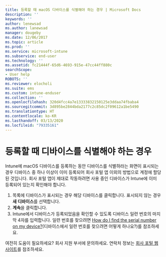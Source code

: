 ```yaml
---
title: 등록할 때 macOS 디바이스를 식별해야 하는 경우 | Microsoft Docs
description: ''
keywords: ''
author: lenewsad
ms.author: lanewsad
manager: dougeby
ms.date: 12/06/2017
ms.topic: article
ms.prod: ''
ms.service: microsoft-intune
ms.subservice: end-user
ms.technology: ''
ms.assetid: fc21444f-65d6-4693-915e-47cc44ff880c
searchScope:
- User help
ROBOTS: ''
ms.reviewer: elocholi
ms.suite: ems
ms.custom: intune-enduser
ms.collection: ''
ms.openlocfilehash: 320d4fcc4a7e13333832150125e3ddaa74fbaba4
ms.sourcegitcommit: 3d895be2844bda2177c2c85dc2f09612a1be5490
ms.translationtype: HT
ms.contentlocale: ko-KR
ms.lasthandoff: 03/13/2020
ms.locfileid: "79335161"
---
```

# <a name="you-need-to-identify-your-device-when-youre-trying-to-enroll"></a>등록할 때 디바이스를 식별해야 하는 경우

Intune에 macOS 디바이스를 등록하는 동안 디바이스를 식별하라는 화면이 표시되는 경우 디바이스 중 하나 이상이 이미 등록되어 회사 포털 앱 이외의 방법으로 계정에 할당된 것입니다. 회사 포털 앱이 제대로 작동하려면 사용 중인 디바이스가 Intune에 이미 등록되어 있는지 확인해야 합니다.

1. 목록에 디바이스가 표시되는 경우 해당 디바이스를 클릭합니다. 표시되지 않는 경우 **새 디바이스**를 선택합니다.
2. **계속**을 클릭합니다.
3. Intune에서 디바이스가 등록되었음을 확인할 수 있도록 디바이스 일련 번호의 마지막 4자를 입력합니다. 일련 번호를 찾으려면 [How do I find the serial number on my device?](how-do-i-find-the-serial-number-on-my-device-macos.md)(디바이스에서 일련 번호를 찾으려면 어떻게 하나요?)를 참조하세요.

여전히 도움이 필요하세요? 회사 지원 부서에 문의하세요. 연락처 정보는 [회사 포털 웹 사이트](https://go.microsoft.com/fwlink/?linkid=2010980)를 참조하세요.
